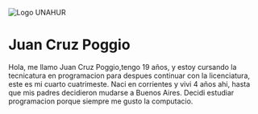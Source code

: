 ![Logo UNAHUR](./assets/UNAHUR.png)

# Juan Cruz Poggio
Hola, me llamo Juan Cruz Poggio,tengo 19 años, y estoy cursando la tecnicatura en programacion para despues continuar con la licenciatura, este es mi cuarto cuatrimeste.
Naci en corrientes y vivi 4 años ahi, hasta que mis padres decidieron mudarse a Buenos Aires.
Decidi estudiar programacion porque siempre me gusto la computacio.
